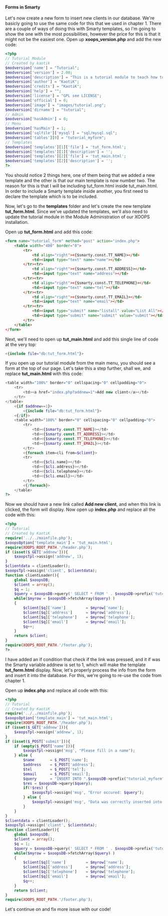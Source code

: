 #### Forms in Smarty
Let's now create a new form to insert new clients in our database. We're basicly going to use the same code for this that we used in chapter 1.
There are a couple of ways of doing this with Smarty templates, so I'm going to show the one with the most possibilities, however the price for this is that it might not be the easiest one.
Open up **xoops_version.php** and add the new code:

```php
<?php
// Tutorial Module 
// Created by kaotik
$modversion['name'] = "Tutorial";
$modversion['version'] = 2.00;
$modversion['description'] = "This is a tutorial module to teach how to build a simple module";
$modversion['author'] = "KaotiK";
$modversion['credits'] = "KaotiK";
$modversion['help'] = "";
$modversion['license'] = "GPL see LICENSE";
$modversion['official'] = 0;
$modversion['image'] = "images/tutorial.png";
$modversion['dirname'] = "tutorial";
// Admin
$modversion['hasAdmin'] = 0;
// Menu
$modversion['hasMain'] = 1;
$modversion['sqlfile']['mysql'] = "sql/mysql.sql";
$modversion['tables'][0] = "tutorial_myform";
// Templates
$modversion['templates'][1]['file'] = 'tut_form.html';
$modversion['templates'][1]['description'] = '';
$modversion['templates'][2]['file'] = 'tut_main.html';
$modversion['templates'][2]['description'] = '';
?>
```
You should notice 2 things here, one of them being that we added a new template and the other is that our main template is now number two. The reason for this is that I will be including tut_form.html inside tut_main.html.
In order to include a Smarty template inside another, you first need to declare the template which is to be included.

Now, let's go to the **templates** folder and let's create the new template **tut_form.html**. 
Since we've updated the templates, we'll also need to update the tutorial module in the Module Administration of our XOOPS installation.

Open up **tut_form.html** and add this code:

```html
<form name="tutorial_form" method="post" action="index.php">
    <table width="400" border="0">
        <tr>
            <td align="right"><{$smarty.const.TT_NAME}></td>
            <td><input type="text" name="name"></td>
        </tr><tr>
            <td align="right"><{$smarty.const.TT_ADDRESS}></td>
            <td><input type="text" name="address"></td>
        </tr><tr>
            <td align="right"><{$smarty.const.TT_TELEPHONE}></td>
            <td><input type="text" name="tel"></td>
        </tr><tr>
            <td align="right"><{$smarty.const.TT_EMAIL}></td>
            <td><input type="text" name="email"></td>
        </tr><tr>
            <td><input type="submit" name="listall" value="List All"></td>
            <td><input type="submit" name="submit" value="submit"></td>
        </tr>
    </table>
</form>
```
Next, we'll need to open up **tut_main.html** and add this single line of code at the very top:

```php
<{include file="db:tut_form.html"}>
```
If you open up our tutorial module from the main menu, you should see a form at the top of our page. Let's take this a step further, shall we, and replace **tut_main.html** with this code:

```php
<table width="100%" border="0" cellspacing="0" cellpadding="0">
    <tr>
        <td><a href="index.php?addnew=1">Add new client</a></td>
    </tr>
</table>
    <{if $addnew==1}>
        <{include file="db:tut_form.html"}>
    <{/if}>
    <table width="100%" border="0" cellspacing="0" cellpadding="0">
        <tr>
            <td><{$smarty.const.TT_NAME}></td>
            <td><{$smarty.const.TT_ADDRESS}></td>
            <td><{$smarty.const.TT_TELEPHONE}></td>
            <td><{$smarty.const.TT_EMAIL}></td>
        </tr>
        <{foreach item=cli from=$client}>
        <tr>
            <td><{$cli.name}></td>
            <td><{$cli.address}></td>
            <td><{$cli.telephone}></td>
            <td><{$cli.email}></td>
        </tr>
        <{/foreach}>
    </table>
?>
```
Now we should have a new link called **Add new client**, and when this link is clicked, the form will display. Now open up **index.php** and replace all the code with this:

```php
<?php
// Tutorial 
// Created by KaotiK 
require('../../mainfile.php');
$xoopsOption['template_main'] = 'tut_main.html';
require(XOOPS_ROOT_PATH.'/header.php'); 
if (isset($_GET['addnew'])){
    $xoopsTpl->assign('addnew', 1);
}
$clientdata = clientLoader();
$xoopsTpl->assign('client', $clientdata);
function clientLoader(){
    global $xoopsDB;
    $client = array();
    $q = 1;
    $query = $xoopsDB->query(' SELECT * FROM ' . $xoopsDB->prefix('tutorial_myform'));
    while($myrow = $xoopsDB->fetchArray($query) )
    {
        $client[$q]['name']         = $myrow['name'];
        $client[$q]['address']      = $myrow['address'];
        $client[$q]['telephone']    = $myrow['telephone'];
        $client[$q]['email']        = $myrow['email'];
        $q++;
    }
    return $client;
}
require(XOOPS_ROOT_PATH.'/footer.php');
?>
```
I have added an if condition that check if the link was pressed, and it if was the Smarty variable addnew is set to 1, which will make the template **tut_form.html** display.
Now, let's properly process the info from the form and insert it into the database. For this, we're going to re-use the code from chapter 1.

Open up **index.php** and replace all code with this:

```php
<?php
// Tutorial 
// Created by KaotiK 
require('../../mainfile.php');
$xoopsOption['template_main'] = 'tut_main.html';
require(XOOPS_ROOT_PATH.'/header.php'); 
if (isset($_GET['addnew'])){
    $xoopsTpl->assign('addnew', 1);
}
if (isset($_POST['submit'])){
    if (empty($_POST['name'])){
        $xoopsTpl->assign('msg', "Please fill in a name");
    } else {
        $name       = $_POST['name'];
        $address    = $_POST['address'];
        $tel        = $_POST['tel'];
        $email      = $_POST['email'];
        $query      = "INSERT INTO ".$xoopsDB->prefix("tutorial_myform")." (name, address, telephone, email) VALUES ('$name', '$address', '$tel', '$email' )";
        $res = $xoopsDB->query($query);
        if(!$res) {
            $xoopsTpl->assign('msg', "Error occured: $query");
        } else {
            $xoopsTpl->assign('msg', "Data was correctly inserted into the database!");
        }
    }
}
$clientdata = clientLoader();
$xoopsTpl->assign('client', $clientdata);
function clientLoader(){
    global $xoopsDB;
    $client = array();
    $q = 1;
    $query = $xoopsDB->query(' SELECT * FROM ' . $xoopsDB->prefix('tutorial_myform'));
    while($myrow = $xoopsDB->fetchArray($query) )
    {
        $client[$q]['name']         = $myrow['name'];
        $client[$q]['address']      = $myrow['address'];
        $client[$q]['telephone']    = $myrow['telephone'];
        $client[$q]['email']        = $myrow['email'];
        $q++;
    }
    return $client;
}
require(XOOPS_ROOT_PATH.'/footer.php');

```

Let's continue on and fix more issue with our code!
